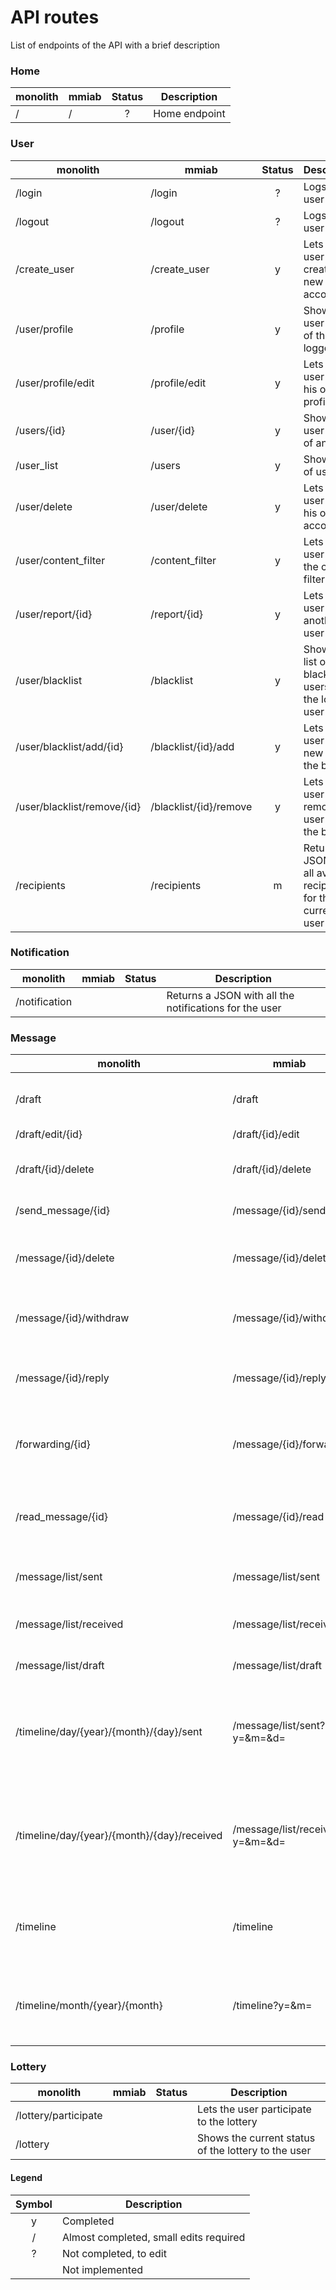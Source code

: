 
# API routes
List of endpoints of the API with a brief description


### Home
| monolith                                    | mmiab               | Status | Description |
| ------------------------------------------- | ------------------- | :-: | -------- |
| /                                           | /                   | ? | Home endpoint |

### User
| monolith                                    | mmiab               | Status | Description |
| ------------------------------------------- | ------------------- | :-: | -------- |
| /login                                      | /login                 | ? | Logs the user in |
| /logout                                     | /logout                | ? | Logs the user out |
| /create_user                                | /create_user           | y | Lets the user to create a new account |
| /user/profile                               | /profile               | y | Shows the user profile of the logged user |
| /user/profile/edit                          | /profile/edit          | y | Lets the user edit his own profile |
| /users/{id}                                 | /user/{id}             | y | Shows the user profile of any user |
| /user_list                                  | /users                 | y | Shows a list of users |
| /user/delete                                | /user/delete           | y | Lets the user delete his own account |
| /user/content_filter                        | /content_filter        | y | Lets the user toggle the content filter option |
| /user/report/{id}                           | /report/{id}           | y | Lets the user report another user |
| /user/blacklist                             | /blacklist             | y | Shows the list of blacklisted users by the logged user |
| /user/blacklist/add/{id}                    | /blacklist/{id}/add    | y | Lets the user add a new user to the blacklist |
| /user/blacklist/remove/{id}                 | /blacklist/{id}/remove | y | Lets the user remove a user from the blacklist |
| /recipients                                 | /recipients            | m | Returns a JSON with all available recipients for the current user |

### Notification
| monolith                                    | mmiab               | Status | Description |
| ------------------------------------------- | ------------------- | :-: | -------- |
| /notification                               |                     |   | Returns a JSON with all the notifications for the user |

### Message
| monolith                                    | mmiab                                       | Status | Description |
| ------------------------------------------- | ------------------------------- | :-: | -------- |
| /draft                                      | /draft                          | m | Creates a new message as draft |
| /draft/edit/{id}                            | /draft/{id}/edit                | m | Edits a draft |
| /draft/{id}/delete                          | /draft/{id}/delete              | m | Lets the creator of a draft delete it |
| /send_message/{id}                          | /message/{id}/send              | m | Sends a message |
| /message/{id}/delete                        | /message/{id}/delete            | m | Lets a recipient delete a read message |
| /message/{id}/withdraw                      | /message/{id}/withdraw          | ? | Lets a user withdraw a sent message |
| /message/{id}/reply                         | /message/{id}/reply             |   | Lets a recipient reply to a received message |
| /forwarding/{id}                            | /message/{id}/forward           |   | Lets a user forward a sent or received message |
| /read_message/{id}                          | /message/{id}/read              | y | Lets an entitled user to read a specific message |
| /message/list/sent                          | /message/list/sent              | y | Shows the list of sent messages |
| /message/list/received                      | /message/list/received          | m | Shows the list of received messages |
| /message/list/draft                         | /message/list/draft             | m | Shows the list of drafts |
| /timeline/day/{year}/{month}/{day}/sent     | /message/list/sent?y=&m=&d=     |   | Shows the timeline day view of sent messages for a specific day |
| /timeline/day/{year}/{month}/{day}/received | /message/list/received?y=&m=&d= |   | Shows the timeline day view of received messages for a specific day |
| /timeline                                   | /timeline                       |   | Shows the timeline moth view for the current month |
| /timeline/month/{year}/{month}              | /timeline?y=&m=                 |   | Shows the timeline moth view for a specific month |

### Lottery
| monolith                                    | mmiab               | Status | Description |
| ------------------------------------------- | ------------------- | :-: | -------- |
| /lottery/participate                        |                     |   | Lets the user participate to the lottery |
| /lottery                                    |                     |   | Shows the current status of the lottery to the user |

#### Legend
| Symbol | Description |
| :----: | ----------- |
| y      | Completed   |
| /      | Almost completed, small edits required | 
| ?      | Not completed, to edit |
|        | Not implemented | 

